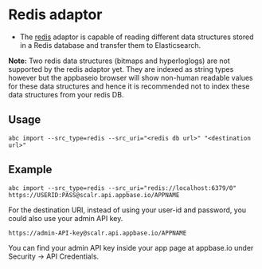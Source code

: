 # Redis adaptor

- The [redis](http://redis.io/) adaptor is capable of reading different data structures stored in a Redis database and transfer them to Elasticsearch.

**Note:** Two redis data structures (bitmaps and hyperloglogs) are not supported by the redis adaptor yet. They are indexed as string types however but the appbaseio browser will show non-human readable values for these data structures and hence it is recommended not to index these data structures from your redis DB.

## Usage
`abc import --src_type=redis --src_uri="<redis db url>" "<destination url>"`


## Example
`abc import --src_type=redis --src_uri="redis://localhost:6379/0" https://USERID:PASS@scalr.api.appbase.io/APPNAME`

For the destination URI, instead of using your user-id and password, you could also use your admin API key.

```
https://admin-API-key@scalr.api.appbase.io/APPNAME
```

You can find your admin API key inside your app page at appbase.io under Security -> API Credentials.
